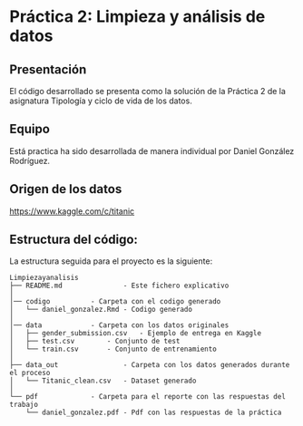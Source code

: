 # Práctica 2: Limpieza y análisis de datos

## Presentación

El código desarrollado se presenta como la solución de la Práctica 2 de la asignatura Tipología y ciclo de vida de los datos. 


## Equipo

Está practica ha sido desarrollada de manera individual por Daniel González Rodríguez.


## Origen de los datos

https://www.kaggle.com/c/titanic


## Estructura del código:

La estructura seguida para el proyecto es la siguiente:

```
Limpiezayanalisis
├── README.md       		- Este fichero explicativo
│
│── codigo			- Carpeta con el codigo generado
│   └── daniel_gonzalez.Rmd	- Codigo generado
│
│── data			- Carpeta con los datos originales
│   ├── gender_submission.csv	- Ejemplo de entrega en Kaggle
│   ├── test.csv		- Conjunto de test
│   └── train.csv		- Conjunto de entrenamiento
│
├── data_out		        - Carpeta con los datos generados durante el proceso
│   └── Titanic_clean.csv	- Dataset generado
│
└── pdf 			- Carpeta para el reporte con las respuestas del trabajo
    └── daniel_gonzalez.pdf	- Pdf con las respuestas de la práctica

```
